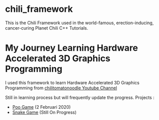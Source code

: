 # chili_framework
This is the Chili Framework used in the world-famous, erection-inducing, cancer-curing Planet Chili C++ Tutorials.

# My Journey Learning Hardware Accelerated 3D Graphics Programming
I used this framework to learn Hardware Accelerated 3D Graphics Programming from [chilitomatonoodle Youtube Channel](https://www.youtube.com/channel/UCsyHonfwHi4fLb2lkq0DEAA)

Still in learning process but will frequently update the progress.
Projects :
- [Poo Game](https://github.com/razaqisama/chili_framework/tree/UltimatePooGame) (2 Februari 2020)
- [Snake Game](https://github.com/razaqisama/chili_framework/tree/snake-game) (Still On Progress)
